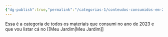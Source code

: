 ```yaml
---
{"dg-publish":true,"permalink":"/categorias-1/conteudos-consumidos-em-2023/","noteIcon":""}
---
```


Essa é a categoria de todos os materiais que consumi no ano de 2023 e que vou listar cá no [[Meu Jardim\|Meu Jardim]]
